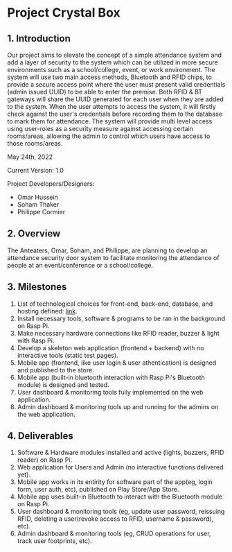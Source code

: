 # Project Crystal Box

## 1. Introduction

Our project aims to elevate the concept of a simple attendance system and add a layer of security to the system which can be utilized in more secure environments such as a school/college, event, or work environment. The system will use two main access methods, Bluetooth and RFID chips, to provide a secure access point where the user must present valid credentials (admin issued UUID) to be able to enter the premise. Both RFID & BT gateways will share the UUID generated for each user when they are added to the system. When the user attempts to access the system, it will firstly check against the user's credentials before recording them to the database to mark them for attendance. The system will provide multi level access using user-roles as a security measure against accessing certain rooms/areas, allowing the admin to control which users have access to those rooms/areas.

May 24th, 2022

Current Version: 1.0

Project Developers/Designers:
- Omar Hussein
- Soham Thaker
- Philippe Cormier

## 2. Overview

The Anteaters, Omar, Soham, and Philippe, are planning to develop an attendance security door system to facilitate monitoring the attendance of people at an event/conference or a school/college.

## 3. Milestones
1. List of technological choices for front-end, back-end, database, and hosting defined: [link](https://github.com/CAPSTONE-2022-2023/Group_04/blob/main/technical_details.md).
2. Install necessary tools, software & programs to be ran in the background on Rasp Pi.
3. Make necessary hardware connections like RFID reader, buzzer & light with Rasp Pi.
4. Develop a skeleton web application (frontend + backend) with no interactive tools (static test pages).
5. Mobile app (frontend, like user login & user athentication) is designed and published to the store.
6. Mobile app (built-in bluetooth interaction with Rasp Pi's Bluetooth module) is designed and tested.
7. User dashboard & monitoring tools fully implemented on the web application.
8. Admin dashboard & monitoring tools up and running for the admins on the web application.

## 4. Deliverables 

1. Software & Hardware modules installed and active (lights, buzzers, RFID reader) on Rasp Pi.
2. Web application for Users and Admin (no interactive functions delivered yet).
3. Mobile app works in its entirity for software part of the app(eg, login form, user auth, etc), published on Play Store/App Store.
4. Mobile app uses built-in Bluetooth to interact with the Bluetooth module on Rasp Pi.
5. User dashboard & monitoring tools (eg, update user password, reissuing RFID, deleting a user(revoke access to RFID, username & password), etc).
6. Admin dashboard & monitoring tools (eg, CRUD operations for user, track user footprints, etc).
